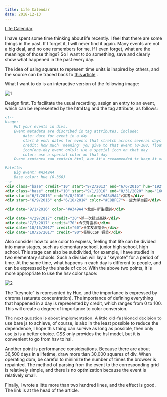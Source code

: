 ```yaml
---
title: Life Calendar
date: 2018-12-13
---
```


[Life Calendar](/projects/calendar/)

I have spent some time thinking about life recently. I feel that there are some things in the past. If I forget it, I will never find it again. Many events are not a big deal, and no one remembers for me. If I even forget, what are the meanings of those things? So I want to do something, save and clearly show what happened in the past every day.

<!-- more -->

The idea of ​​using squares to represent time units is inspired by others, and the source can be traced back to [this article](https://waitbutwhy.com/2014/05/life-weeks.html) .

What I want to do is an interactive version of the following image:

![1](https://sine-img-bed.oss-cn-beijing.aliyuncs.com/autoup/Weeks-block-LIFE1.png)

Design first. To facilitate the usual recording, assign an entry to an event, which can be represented by the html tag and the tag attribute, as follows:

```html
<!-- 
Usage:
    Put your events in divs.
    Event metadata are discribed in tag attributes, include:
        date: date for event in a day
        start & end: dates for events that stretch across several days
        credit: how much 'meaning' you give to that event (0-100, floating point)
        icon(one-day event only): use a special icon on that day
        color: use a special color on that day
    Event contents can contain html, but it's recommended to keep it simple.

Palette:
    Big event: #A349A4
    Base color: hue (0-360)
-->
<div class="base" credit="10" start="9/2/2013" end="6/6/2016" hue="192"><i>青岛二中</i></div>
<div class="base" credit="10" start="9/1/2016" end="8/31/2020" hue="160"><i>北邮</i></div>
<div start="6/7/2016" end="6/8/2016" color="#A349A4">高考</div>
<div start="6/9/2016" end="6/18/2016" color="#C8BFE7">一些大学自招</div>

<div date="9/1/2016" color="#A349A4">北邮-新生报到</div>

<div date="4/29/2017" credit="30">第一次错过高铁</div>
<div date="7/7/2017" credit="70">今天有雷暴</div>
<div date="10/15/2017" credit="60">张学友演唱会</div>
<div date="10/26/2017" credit="90">福州CCSP 铜奖</div>
```

Also consider how to use color to express, feeling that life can be divided into many stages, such as elementary school, junior high school, high school. This stage can also be subdivided, for example, I have studied in two elementary schools. Such a division will lay a "keynote" for a period of time. At the same time, what happens in each day is different to people, and can be expressed by the shade of color. With the above two points, it is more appropriate to use the hsv color space:

![2](https://sine-img-bed.oss-cn-beijing.aliyuncs.com/autoup/1280px-HSV_color_solid_cone_chroma_gray.png)

The "keynote" is represented by Hue, and the importance is expressed by chroma (saturate concentration). The importance of defining everything that happened in a day is represented by credit, which ranges from 0 to 100. This will create a degree of importance to color conversion.

The next question is about implementation. A little old-fashioned decision to use bare js to achieve, of course, is also in the least possible to reduce the dependence, I hope this thing can survive as long as possible, then only use js is a better choice. CSS only provides the hsl model, but it is convenient to go from hsv to hsl.

Another point is performance considerations. Because there are about 36,500 days in a lifetime, draw more than 30,000 squares of div. When operating dom, be careful to minimize the number of times the browser is repainted. The method of parsing from the event to the corresponding grid is relatively simple, and there is no optimization because the event is relatively small.

Finally, I wrote a litte more than two hundred lines, and the effect is good. The link is at the head of the article.
